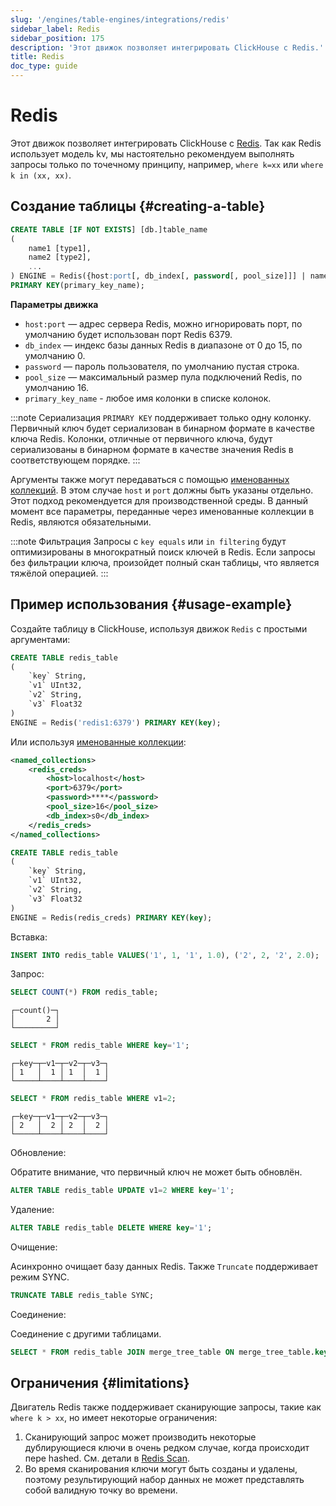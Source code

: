 ```yaml
---
slug: '/engines/table-engines/integrations/redis'
sidebar_label: Redis
sidebar_position: 175
description: 'Этот движок позволяет интегрировать ClickHouse с Redis.'
title: Redis
doc_type: guide
---
```

# Redis

Этот движок позволяет интегрировать ClickHouse с [Redis](https://redis.io/). Так как Redis использует модель kv, мы настоятельно рекомендуем выполнять запросы только по точечному принципу, например, `where k=xx` или `where k in (xx, xx)`.

## Создание таблицы {#creating-a-table}

```sql
CREATE TABLE [IF NOT EXISTS] [db.]table_name
(
    name1 [type1],
    name2 [type2],
    ...
) ENGINE = Redis({host:port[, db_index[, password[, pool_size]]] | named_collection[, option=value [,..]] })
PRIMARY KEY(primary_key_name);
```

**Параметры движка**

- `host:port` — адрес сервера Redis, можно игнорировать порт, по умолчанию будет использован порт Redis 6379.
- `db_index` — индекс базы данных Redis в диапазоне от 0 до 15, по умолчанию 0.
- `password` — пароль пользователя, по умолчанию пустая строка.
- `pool_size` — максимальный размер пула подключений Redis, по умолчанию 16.
- `primary_key_name` - любое имя колонки в списке колонок.

:::note Сериализация
`PRIMARY KEY` поддерживает только одну колонку. Первичный ключ будет сериализован в бинарном формате в качестве ключа Redis. Колонки, отличные от первичного ключа, будут сериализованы в бинарном формате в качестве значения Redis в соответствующем порядке.
:::

Аргументы также могут передаваться с помощью [именованных коллекций](/operations/named-collections.md). В этом случае `host` и `port` должны быть указаны отдельно. Этот подход рекомендуется для производственной среды. В данный момент все параметры, переданные через именованные коллекции в Redis, являются обязательными.

:::note Фильтрация
Запросы с `key equals` или `in filtering` будут оптимизированы в многократный поиск ключей в Redis. Если запросы без фильтрации ключа, произойдет полный скан таблицы, что является тяжёлой операцией.
:::

## Пример использования {#usage-example}

Создайте таблицу в ClickHouse, используя движок `Redis` с простыми аргументами:

```sql
CREATE TABLE redis_table
(
    `key` String,
    `v1` UInt32,
    `v2` String,
    `v3` Float32
)
ENGINE = Redis('redis1:6379') PRIMARY KEY(key);
```

Или используя [именованные коллекции](/operations/named-collections.md):

```xml
<named_collections>
    <redis_creds>
        <host>localhost</host>
        <port>6379</port>
        <password>****</password>
        <pool_size>16</pool_size>
        <db_index>s0</db_index>
    </redis_creds>
</named_collections>
```

```sql
CREATE TABLE redis_table
(
    `key` String,
    `v1` UInt32,
    `v2` String,
    `v3` Float32
)
ENGINE = Redis(redis_creds) PRIMARY KEY(key);
```

Вставка:

```sql
INSERT INTO redis_table VALUES('1', 1, '1', 1.0), ('2', 2, '2', 2.0);
```

Запрос:

```sql
SELECT COUNT(*) FROM redis_table;
```

```text
┌─count()─┐
│       2 │
└─────────┘
```

```sql
SELECT * FROM redis_table WHERE key='1';
```

```text
┌─key─┬─v1─┬─v2─┬─v3─┐
│ 1   │  1 │ 1  │  1 │
└─────┴────┴────┴────┘
```

```sql
SELECT * FROM redis_table WHERE v1=2;
```

```text
┌─key─┬─v1─┬─v2─┬─v3─┐
│ 2   │  2 │ 2  │  2 │
└─────┴────┴────┴────┘
```

Обновление:

Обратите внимание, что первичный ключ не может быть обновлён.

```sql
ALTER TABLE redis_table UPDATE v1=2 WHERE key='1';
```

Удаление:

```sql
ALTER TABLE redis_table DELETE WHERE key='1';
```

Очищение:

Асинхронно очищает базу данных Redis. Также `Truncate` поддерживает режим SYNC.

```sql
TRUNCATE TABLE redis_table SYNC;
```

Соединение:

Соединение с другими таблицами.

```sql
SELECT * FROM redis_table JOIN merge_tree_table ON merge_tree_table.key=redis_table.key;
```

## Ограничения {#limitations}

Двигатель Redis также поддерживает сканирующие запросы, такие как `where k > xx`, но имеет некоторые ограничения:
1. Сканирующий запрос может производить некоторые дублирующиеся ключи в очень редком случае, когда происходит пере hashed. См. детали в [Redis Scan](https://github.com/redis/redis/blob/e4d183afd33e0b2e6e8d1c79a832f678a04a7886/src/dict.c#L1186-L1269).
2. Во время сканирования ключи могут быть созданы и удалены, поэтому результирующий набор данных не может представлять собой валидную точку во времени.
